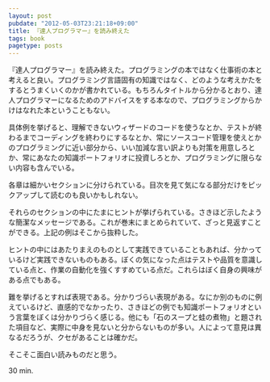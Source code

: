 ```yaml
---
layout: post
pubdate: "2012-05-03T23:21:18+09:00"
title: 『達人プログラマー』を読み終えた
tags: book
pagetype: posts
---
```

『達人プログラマー』を読み終えた。プログラミングの本ではなく仕事術の本と考えると良い。プログラミング言語固有の知識ではなく、どのような考えかたをするとうまくいくのかが書かれている。もちろんタイトルから分かるとおり、達人プログラマーになるためのアドバイスをする本なので、プログラミングからかけはなれた本ということもない。

具体例を挙げると、理解できないウィザードのコードを使うなとか、テストが終わるまでコーディングを終わりにするなとか、常にソースコード管理を使えとかのプログラミングに近い部分から、いい加減な言い訳よりも対策を用意しろとか、常にあなたの知識ポートフォリオに投資しろとか、プログラミングに限らない内容も含んでいる。

各章は細かいセクションに分けられている。目次を見て気になる部分だけをピックアップして読むのも良いかもしれない。

それらのセクションの中にたまにヒントが挙げられている。さきほど示したような簡潔なメッセージである。これが巻末にまとめられていて、ざっと見返すことができる。上記の例はそこから抜粋した。

ヒントの中にはあたりまえのものとして実践できていることもあれば、分かっているけど実践できないものもある。ぼくの気になった点はテストや品質を意識している点と、作業の自動化を強くすすめている点だ。これらはぼく自身の興味がある点でもある。

難を挙げるとすれば表現である。分かりづらい表現がある。なにか別のものに例えているけど、直感的でなかったり、さきほどの例でも知識ポートフォリオという言葉をぼくは分かりづらく感じる。他にも「石のスープと蛙の煮物」と題された項目など、実際に中身を見ないと分からないものが多い。人によって意見は異なるだろうが、クセがあることは確かだ。

そこそこ面白い読みものだと思う。

30 min.
